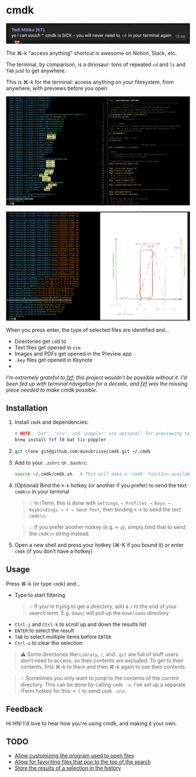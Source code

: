 cmdk
====

![](./testimony.png)

The ⌘-k "access anything" shortcut is awesome on Notion, Slack, etc.

The terminal, by comparison, is a dinosaur: tons of repeated `cd` and `ls` and `TAB` just to get anywhere.

This is ⌘-k for the terminal: access anything on your filesystem, from anywhere, with previews before you open:

![](./demo.png)

![](./demo2.png)

When you press enter, the type of selected files are identified and...

- Directories get `cd`d to
- Text files get opened in `vim`
- Images and PDFs get opened in the Preview app
- `.key` files get opened in Keynote
- 

_I'm extremely grateful to [fzf](https://github.com/junegunn/fzf); this project wouldn't be possible without it. I'd been fed up with terminal navigation for a decade, and fzf was the missing piece needed to make cmdk possible._

Installation
------------
1. Install `cmdk` and dependencies:
   ```sh
   # NOTE: 'bat', 'tiv', and 'poppler' are optional: for previewing text, image, and PDF files respectively
   brew install fzf fd bat tiv poppler
   ```
2. ```sh
   git clone git@github.com:mieubrisse/cmdk.git ~/.cmdk
   ```
3. Add to your `.zshrc` or `.bashrc`:
   ```sh
   source ~/.cmdk/cmdk.sh   # This will make a 'cmdk' function available in your shell
   ```
4. (Optional) Bind the `⌘-k` hotkey (or another if you prefer) to send the text `cmdk\n` in your terminal
   > 💡 In iTerm, this is done with `Settings → Profiles → Keys → Keybindings → + → Send Text`, then binding `⌘-k` to send the text `cmdk\n`.

   > 💡 If you prefer another hotkey (e.g. `⌘-p`), simply bind that to send the `cmdk\n` string instead.
5. Open a new shell and press your hotkey (⌘-K if you bound it) or enter `cmdk` (if you don't have a hotkey)

Usage
-----
Press ⌘-k (or type `cmdk`) and...

- Type to start filtering
  > 💡 If you're trying to get a directory, add a `/` to the end of your search term. E.g. `down/` will pull up the `Downloads` directory
- `Ctrl-j` and `Ctrl-k` to scroll up and down the results list
- `ENTER` to select the result
- `TAB` to select multiple items before `ENTER`
- `Ctrl-u` to clear the selection

> ⚠️ Some directories like `Library`, `/`, and `.git` are full of stuff users don't need to access, so their contents are excluded. To get to their contents, first ⌘-k to them and then ⌘-k again to see their contents.

> 💡 Sometimes you only want to jump to the contents of the current directory. This can be done by calling `cmdk -o`. I've set up a separate iTerm hotkey for this: `⌘-l` to send `cmdk -o\n`.

Feedback
--------
Hi HN! I'd love to hear how you're using cmdk, and making it your own.

TODO
----
- [Allow customizing the program used to open files](https://github.com/mieubrisse/cmdk/issues/4)
- [Allow for favoriting files that pop to the top of the search](https://github.com/mieubrisse/cmdk/issues/5)
- [Store the results of a selection in the history](https://github.com/mieubrisse/cmdk/issues/1)
